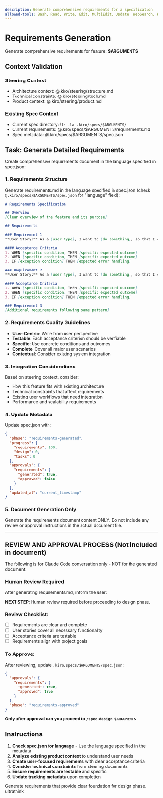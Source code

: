 ```yaml
---
description: Generate comprehensive requirements for a specification
allowed-tools: Bash, Read, Write, Edit, MultiEdit, Update, WebSearch, WebFetch
---
```


# Requirements Generation

Generate comprehensive requirements for feature: **$ARGUMENTS**

## Context Validation

### Steering Context
- Architecture context: @.kiro/steering/structure.md
- Technical constraints: @.kiro/steering/tech.md
- Product context: @.kiro/steering/product.md

### Existing Spec Context
- Current spec directory: !`ls -la .kiro/specs/$ARGUMENTS/`
- Current requirements: @.kiro/specs/$ARGUMENTS/requirements.md
- Spec metadata: @.kiro/specs/$ARGUMENTS/spec.json

## Task: Generate Detailed Requirements

Create comprehensive requirements document in the language specified in spec.json:

### 1. Requirements Structure
Generate requirements.md in the language specified in spec.json (check `@.kiro/specs/$ARGUMENTS/spec.json` for "language" field):

```markdown
# Requirements Specification

## Overview
[Clear overview of the feature and its purpose]

## Requirements

### Requirement 1
**User Story:** As a [user type], I want to [do something], so that I can [achieve some goal]

#### Acceptance Criteria
1. WHEN [specific condition] THEN [specific expected outcome]
2. WHEN [specific condition] THEN [specific expected outcome]
3. IF [exception condition] THEN [expected error handling]

### Requirement 2
**User Story:** As a [user type], I want to [do something], so that I can [achieve some goal]

#### Acceptance Criteria
1. WHEN [specific condition] THEN [specific expected outcome]
2. WHEN [specific condition] THEN [specific expected outcome]
3. IF [exception condition] THEN [expected error handling]

### Requirement 3
[Additional requirements following same pattern]
```

### 2. Requirements Quality Guidelines
- **User-Centric**: Write from user perspective
- **Testable**: Each acceptance criterion should be verifiable
- **Specific**: Use concrete conditions and outcomes
- **Complete**: Cover all major user scenarios
- **Contextual**: Consider existing system integration

### 3. Integration Considerations
Based on steering context, consider:
- How this feature fits with existing architecture
- Technical constraints that affect requirements
- Existing user workflows that need integration
- Performance and scalability requirements

### 4. Update Metadata
Update spec.json with:
```json
{
  "phase": "requirements-generated",
  "progress": {
    "requirements": 100,
    "design": 0,
    "tasks": 0
  },
  "approvals": {
    "requirements": {
      "generated": true,
      "approved": false
    }
  },
  "updated_at": "current_timestamp"
}
```

### 5. Document Generation Only
Generate the requirements document content ONLY. Do not include any review or approval instructions in the actual document file.

---

## REVIEW AND APPROVAL PROCESS (Not included in document)

The following is for Claude Code conversation only - NOT for the generated document:

### Human Review Required
After generating requirements.md, inform the user:

**NEXT STEP**: Human review required before proceeding to design phase.

### Review Checklist:
- [ ] Requirements are clear and complete
- [ ] User stories cover all necessary functionality
- [ ] Acceptance criteria are testable
- [ ] Requirements align with project goals

### To Approve:
After reviewing, update `.kiro/specs/$ARGUMENTS/spec.json`:
```json
{
  "approvals": {
    "requirements": {
      "generated": true,
      "approved": true
    }
  },
  "phase": "requirements-approved"
}
```

**Only after approval can you proceed to `/spec-design $ARGUMENTS`**

## Instructions

1. **Check spec.json for language** - Use the language specified in the metadata
2. **Analyze existing product context** to understand user needs
3. **Create user-focused requirements** with clear acceptance criteria
4. **Consider technical constraints** from steering documents
5. **Ensure requirements are testable** and specific
6. **Update tracking metadata** upon completion

Generate requirements that provide clear foundation for design phase.
ultrathink